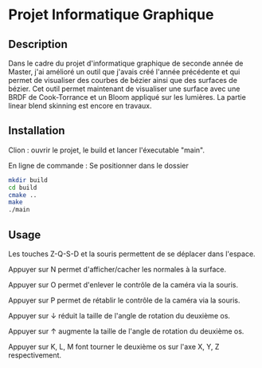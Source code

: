 # Projet Informatique Graphique

## Description

Dans le cadre du projet d'informatique graphique de seconde année de Master, j'ai amélioré un outil que j'avais créé 
l'année précédente et qui permet de visualiser des courbes de bézier ainsi que des surfaces de bézier.
Cet outil permet maintenant de visualiser une surface avec une BRDF de Cook-Torrance et un Bloom appliqué sur les 
lumières. La partie linear blend skinning est encore en travaux.


## Installation

Clion : ouvrir le projet, le build et lancer l'éxecutable "main".

En ligne de commande : Se positionner dans le dossier
```bash
mkdir build
cd build
cmake ..
make
./main
```

## Usage

Les touches Z-Q-S-D et la souris permettent de se déplacer dans l'espace.

Appuyer sur N permet d'afficher/cacher les normales à la surface.

Appuyer sur O permet d'enlever le contrôle de la caméra via la souris.

Appuyer sur P permet de rétablir le contrôle de la caméra via la souris.

Appuyer sur ↓ réduit la taille de l'angle de rotation du deuxième os.

Appuyer sur ↑ augmente la taille de l'angle de rotation du deuxième os.

Appuyer sur K, L, M font tourner le deuxième os sur l'axe X, Y, Z respectivement.



